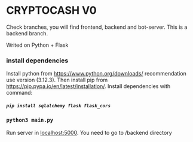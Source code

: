 # CRYPTOCASH V0

Check branches, you will find frontend, backend and bot-server. This is a backend branch.

Writed on Python + Flask
### install dependencies
Install python from https://www.python.org/downloads/ recommendation use version (3.12.3). Then install pip from https://pip.pypa.io/en/latest/installation/.
Install dependencies with command:
##### `pip install sqlalchemy flask flask_cors`

### `python3 main.py`
Run server in [localhost:5000](http://localhost:5000). You need to go to /backend directory
